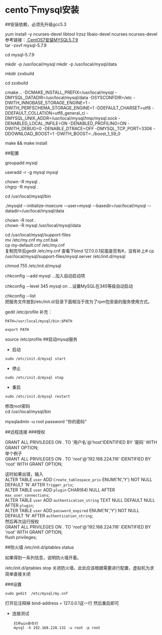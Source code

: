 # cento下mysql安装
##安装依赖，必须先升级gcc5.3  

yum install -y ncurses-devel  libtool lrzsz libaio-devel ncurses ncurses-devel
参考链接：[ CentOS7安装MYSQL5.7.9 ](http://wenku.baidu.com/link?url=8QN-xd0Fk0VE4n-jHW8OlWVf6Iydx-cZzkWOEITE7lpr9E1CTcMRUlUNcr_JnW3-cwOXn7GN8EP5KF9MhKAztCHm_BaKqavDNTOgNphUvxm)  
tar -zxvf mysql-5.7.9

cd mysql-5.7.9

mkdir -p /usr/local/mysql
mkdir -p /usr/local/mysql/data

mkdir zxxbuild

cd zxxbuild

cmake .. -DCMAKE_INSTALL_PREFIX=/usr/local/mysql -DMYSQL_DATADIR=/usr/local/mysql/data -DSYSCONFDIR=/etc -DWITH_INNOBASE_STORAGE_ENGINE=1 -DWITH_PERFSCHEMA_STORAGE_ENGINE=1 -DDEFAULT_CHARSET=utf8 -DDEFAULT_COLLATION=utf8_general_ci -DMYSQL_UNIX_ADDR=/usr/local/mysql/tmp/mysql.sock -DENABLED_LOCAL_INFILE=ON -DENABLED_PROFILING=ON -DWITH_DEBUG=0 -DENABLE_DTRACE=OFF -DMYSQL_TCP_PORT=3306 -DDOWNLOAD_BOOST=1 -DWITH_BOOST=../boost_1_59_0

make && make install

##配置

groupadd mysql

useradd -r -g mysql mysql

chown -R mysql .  
chgrp -R mysql .  

cd /usr/local/mysql/bin  

 ./mysqld --initialize-insecure --user=mysql --basedir=/usr/local/mysql --datadir=/usr/local/mysql/data  
 
  chown -R root .  
  chown -R mysql /usr/local/mysql/data  

cd /usr/local/mysql/support-files   
mv /etc/my.cnf my.cnf.bak   
cp my-default.cnf /etc/my.cnf    
复制完毕后gedit /etc/my.cnf 查看下bind 127.0.0.1前面是否有#，没有补上#
cp /usr/local/mysql/support-files/mysql.server /etc/init.d/mysql  

chmod 755 /etc/init.d/mysql  

chkconfig --add mysql …加入自动启动项

chkconfig --level 345 mysql on …设置MySQL在345等级自动启动

chkconfig --list   
把服务文件放到/etc/init.d/目录下面相当于改为了rpm包安装的服务使用方式。

gedit /etc/profile
补充：
```
PATH=/usr/local/mysql/bin:$PATH 

export PATH
```

source /etc/profile
##启动mysql服务

- 启动
```
sudo /etc/init.d/mysql start
```
- 停止
```
sudo /etc/init.d/mysql stop
```
- 重启
```
sudo /etc/init.d/mysql restart
```

修改root密码  
cd /usr/local/mysql/bin  

mysqladmin -u root password "你的密码"  


##远程连接
###授权

GRANT ALL PRIVILEGES ON *.* TO '用户名'@'host'IDENTIFIED BY '密码'  WITH GRANT OPTION;  
举个例子  
GRANT ALL PRIVILEGES ON *.* TO 'root'@'192.168.224.116' IDENTIFIED BY 'root'  WITH GRANT OPTION;  

这时如果出错，输入  
ALTER TABLE `user` ADD `Create_tablespace_priv` ENUM('N','Y') NOT NULL DEFAULT 'N' AFTER `Trigger_priv`;   
ALTER TABLE `user` ADD `plugin` CHAR(64) NULL AFTER `max_user_connections`;   
ALTER TABLE `user` ADD `authentication_string` TEXT NULL DEFAULT NULL AFTER `plugin`;  
ALTER TABLE `user` ADD `password_expired` ENUM('N','Y') NOT NULL DEFAULT 'N' AFTER `authentication_string`;  
然后再次运行授权  
GRANT ALL PRIVILEGES ON *.* TO 'root'@'192.168.224.116' IDENTIFIED BY 'root'  WITH GRANT OPTION;  
flush privileges;  

##防火墙
/etc/init.d/iptables status

如果得到一系列信息，说明防火墙开着。

/etc/init.d/iptables stop  关闭防火墙，此处应该根据需要进行配置，虚拟机为求简单直接关闭

###设置
```
sudo gedit  /etc/mysql/my.cnf
```
打开后注释掉 bind-address		= 127.0.0.1这一行
然后重启即可
- 连接测试
```
    打开win命令行
    mysql -h 192.168.228.132 -u root -p root
```